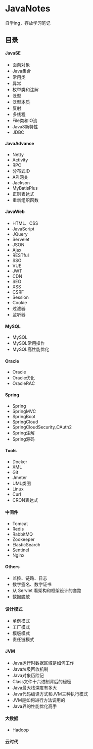 # JavaNotes
自学ing，存放学习笔记



## 目录

#### JavaSE

- 面向对象
- Java集合
- 常用类
- 异常
- 枚举类和注解
- 泛型
- 泛型本质
- 反射
- 多线程
- File类和IO流
- Java8新特性
- JDBC

#### JavaAdvance

- Netty
- Activity
- RPC
- 分布式ID
- API网关
- Jackson
- MyBatisPlus
- 正则表达式
- 重新组织函数

#### JavaWeb

- HTML、CSS
- JavaScript
- JQuery
- Servelet
- JSON
- Ajax
- RESTful
- SSO
- VUE
- JWT
- CDN
- SEO
- XSS
- CSRF
- Session
- Cookie
- 过滤器
- 监听器

#### MySQL

- MySQL
- MySQL常用操作
- MySQL高性能优化

#### Oracle

- Oracle
- Oracle优化
- OracleRAC

#### Spring

- Spring
- SpringMVC
- SpringBoot
- SpringCloud
- SpringCloudSecurity_OAuth2
- Spring注解
- Spring源码

#### Tools

- Docker
- XML
- Git
- Jmeter
- UML类图
- Linux
- Curl
- CRON表达式

#### 中间件

- Tomcat
- Redis
- RabbitMQ
- Zookeeper
- ElasticSearch
- Sentinel
- Nginx

#### Others

- 监控、链路、日志
- 数字签名、数字证书
- 从 Servlet 看架构和框架设计的套路
- 数据脱敏

#### 设计模式

- 单例模式
- 工厂模式
- 模版模式
- 责任链模式

#### JVM

- Java运行时数据区域是如何工作
- Java垃圾回收机制
- Java对象历险记
- Class文件十六进制背后的秘密
- Java最大栈深度有多大
- Java代码编译方式和JVM三种执行模式
- JVM是如何进行方法调用的
- Java界的性能优化高手

#### 大数据

- Hadoop

#### 云时代